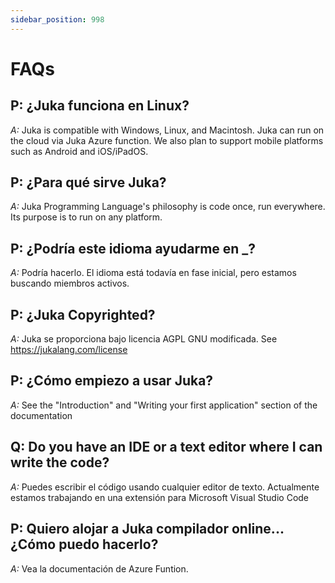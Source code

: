 ```yaml
---
sidebar_position: 998
---
```


# FAQs

## P: ¿Juka funciona en Linux?
*A:* Juka is compatible with Windows, Linux, and Macintosh. Juka can run on the cloud via Juka Azure function. We also plan to support mobile platforms such as Android and iOS/iPadOS.


## P: ¿Para qué sirve Juka?
*A:* Juka Programming Language's philosophy is code once, run everywhere. Its purpose is to run on any platform.

## P: ¿Podría este idioma ayudarme en _?
*A:* Podría hacerlo. El idioma está todavía en fase inicial, pero estamos buscando miembros activos.

## P: ¿Juka Copyrighted?
*A:* Juka se proporciona bajo licencia AGPL GNU modificada. See https://jukalang.com/license

## P: ¿Cómo empiezo a usar Juka?
*A:* See the "Introduction" and "Writing your first application" section of the documentation

## Q: Do you have an IDE or a text editor where I can write the code?
*A:* Puedes escribir el código usando cualquier editor de texto. Actualmente estamos trabajando en una extensión para Microsoft Visual Studio Code

## P: Quiero alojar a Juka compilador online... ¿Cómo puedo hacerlo?
*A:* Vea la documentación de Azure Funtion.